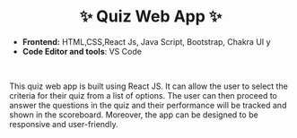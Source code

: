<h1 align="center">
       ✨  Quiz Web App  ✨
</h1>
 
- **Frontend:** HTML,CSS,React Js, Java Script, Bootstrap, Chakra UI y
- **Code Editor and tools**: VS Code

 <br />

  



This quiz web app is built using React JS. It can allow the user to select the criteria for their quiz from a list of options. The user can then proceed to answer the questions in the quiz and their performance will be tracked and shown in the scoreboard. Moreover, the app can be designed to be responsive and user-friendly.

  <br />


